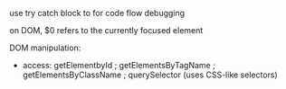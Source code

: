use try catch block to for code flow debugging

on DOM, $0 refers to the currently focused element

DOM manipulation:
- access: getElementbyId ; getElementsByTagName ; getElementsByClassName ; querySelector (uses CSS-like selectors)